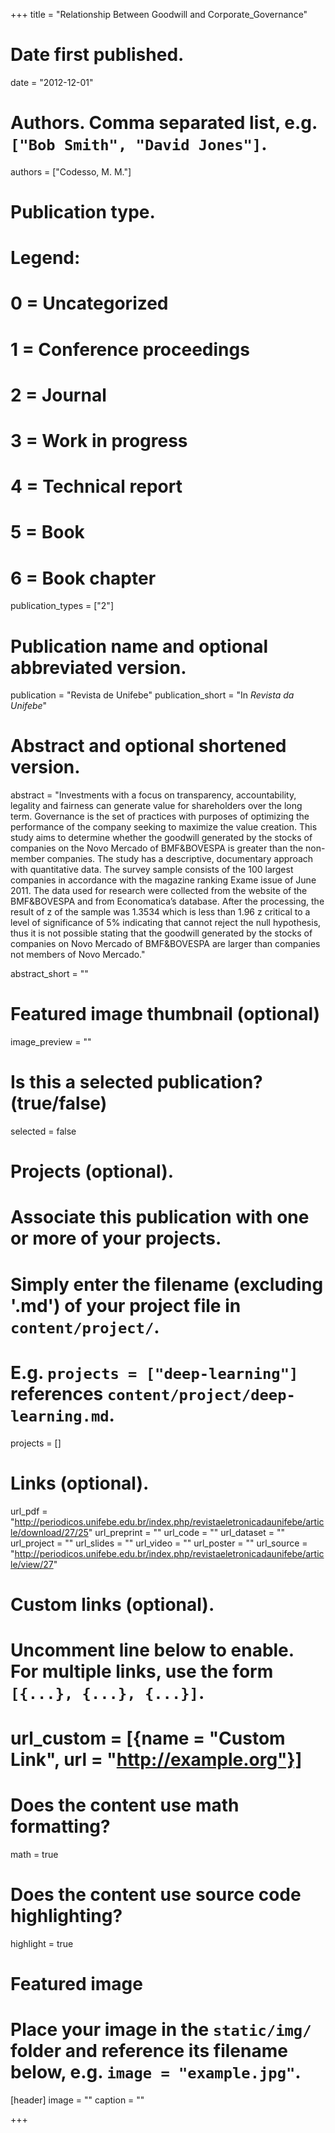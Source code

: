+++
title = "Relationship Between Goodwill and Corporate_Governance"

# Date first published.
date = "2012-12-01"

# Authors. Comma separated list, e.g. `["Bob Smith", "David Jones"]`.
authors = ["Codesso, M. M."]

# Publication type.
# Legend:
# 0 = Uncategorized
# 1 = Conference proceedings
# 2 = Journal
# 3 = Work in progress
# 4 = Technical report
# 5 = Book
# 6 = Book chapter
publication_types = ["2"]

# Publication name and optional abbreviated version.
publication = "Revista de Unifebe"
publication_short = "In *Revista da Unifebe*"

# Abstract and optional shortened version.
abstract = "Investments with a focus on transparency, accountability, legality and fairness can generate value for shareholders over the long term. Governance is the set of practices with purposes of optimizing the performance of the company seeking to maximize the value creation. This study aims to determine whether the goodwill generated by the stocks of companies on the Novo Mercado of BMF&BOVESPA is greater than the non-member companies. The study has a descriptive, documentary approach with quantitative data. The survey sample consists of the 100 largest companies in accordance with the magazine ranking Exame issue of June 2011. The data used for research were collected from the website of the BMF&BOVESPA and from Economatica’s database. After the processing, the result of z of the sample was 1.3534 which is less than 1.96 z critical to a level of significance of 5% indicating that cannot reject the null hypothesis, thus it is not possible stating that the goodwill generated by the stocks of companies on Novo Mercado of BMF&BOVESPA are larger than companies not members of Novo Mercado."

abstract_short = ""

# Featured image thumbnail (optional)
image_preview = ""

# Is this a selected publication? (true/false)
selected = false

# Projects (optional).
#   Associate this publication with one or more of your projects.
#   Simply enter the filename (excluding '.md') of your project file in `content/project/`.
#   E.g. `projects = ["deep-learning"]` references `content/project/deep-learning.md`.
projects = []

# Links (optional).
url_pdf = "http://periodicos.unifebe.edu.br/index.php/revistaeletronicadaunifebe/article/download/27/25"
url_preprint = ""
url_code = ""
url_dataset = ""
url_project = ""
url_slides = ""
url_video = ""
url_poster = ""
url_source = "http://periodicos.unifebe.edu.br/index.php/revistaeletronicadaunifebe/article/view/27"

# Custom links (optional).
#   Uncomment line below to enable. For multiple links, use the form `[{...}, {...}, {...}]`.
# url_custom = [{name = "Custom Link", url = "http://example.org"}]

# Does the content use math formatting?
math = true

# Does the content use source code highlighting?
highlight = true

# Featured image
# Place your image in the `static/img/` folder and reference its filename below, e.g. `image = "example.jpg"`.
[header]
image = ""
caption = ""

+++